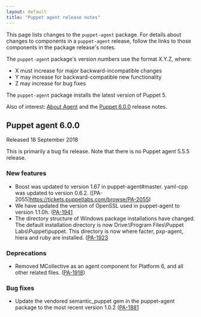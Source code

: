 ```yaml
---
layout: default
title: "Puppet agent release notes"
---
```


[Puppet 6.0.0]: /docs/puppet/6.0/release_notes.html#puppet-556

[Facter 3.10.0]: /docs/facter/3.10/release_notes.html#facter-3100
[Facter 3.11.0]: /docs/facter/3.11/release_notes.html#facter-3110
[Facter 3.11.1]: /docs/facter/3.11/release_notes.html#facter-3111
[Facter 3.11.2]: /docs/facter/3.11/release_notes.html#facter-3112
[Facter 3.11.3]: /docs/facter/3.11/release_notes.html#facter-3113
[Facter 3.11.4]: /docs/facter/3.11/release_notes.html#facter-3114


[pxp-agent]: https://github.com/puppetlabs/pxp-agent

This page lists changes to the `puppet-agent` package. For details about changes to components in a `puppet-agent` release, follow the links to those components in the package release's notes.

The `puppet-agent` package's version numbers use the format X.Y.Z, where:

-   X must increase for major backward-incompatible changes
-   Y may increase for backward-compatible new functionality
-   Z may increase for bug fixes

The `puppet-agent` package installs the latest version of Puppet 5.

Also of interest: [About Agent](./about_agent.html) and the [Puppet 6.0.0][] release notes.

## Puppet agent 6.0.0

Released 18 September 2018

This is primarily a bug fix release. Note that there is no Puppet agent 5.5.5 release.

### New features

- Boost was updated to version 1.67 in puppet-agent#master. yaml-cpp was updated to version 0.6.2. ([PA-2055]https://tickets.puppetlabs.com/browse/PA-2055)
- We have updated the version of OpenSSL used in puppet-agent to version 1.1.0h. ([PA-1941](https://tickets.puppetlabs.com/browse/PA-1941)
- The directory structure of Windows package installations have changed. The default installation directory is now Drive:\Program Files\Puppet Labs\Puppet\puppet. This directory is now where facter, pxp-agent, hiera and ruby are installed. ([PA-1923](https://tickets.puppetlabs.com/browse/PA-1923)

### Deprecations

- Removed MCollective as an agent component for Platform 6, and all other related files. ([PA-1918](https://tickets.puppetlabs.com/browse/PA-1918))


### Bug fixes

- Update the vendored semantic_puppet gem in the puppet-agent package to the most recent version 1.0.2 ([PA-1881](https://tickets.puppetlabs.com/browse/PA-1881)


